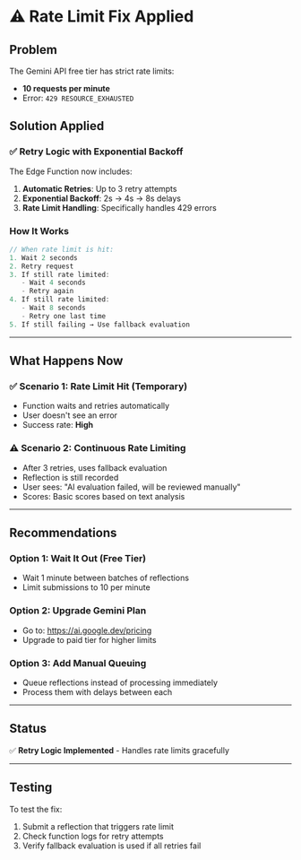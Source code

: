 # ⚠️ Rate Limit Fix Applied

## Problem

The Gemini API free tier has strict rate limits:
- **10 requests per minute**
- Error: `429 RESOURCE_EXHAUSTED`

## Solution Applied

### ✅ Retry Logic with Exponential Backoff

The Edge Function now includes:

1. **Automatic Retries**: Up to 3 retry attempts
2. **Exponential Backoff**: 2s → 4s → 8s delays
3. **Rate Limit Handling**: Specifically handles 429 errors

### How It Works

```typescript
// When rate limit is hit:
1. Wait 2 seconds
2. Retry request
3. If still rate limited:
   - Wait 4 seconds
   - Retry again
4. If still rate limited:
   - Wait 8 seconds  
   - Retry one last time
5. If still failing → Use fallback evaluation
```

---

## What Happens Now

### ✅ Scenario 1: Rate Limit Hit (Temporary)
- Function waits and retries automatically
- User doesn't see an error
- Success rate: **High**

### ⚠️ Scenario 2: Continuous Rate Limiting
- After 3 retries, uses fallback evaluation
- Reflection is still recorded
- User sees: "AI evaluation failed, will be reviewed manually"
- Scores: Basic scores based on text analysis

---

## Recommendations

### Option 1: Wait It Out (Free Tier)
- Wait 1 minute between batches of reflections
- Limit submissions to 10 per minute

### Option 2: Upgrade Gemini Plan
- Go to: https://ai.google.dev/pricing
- Upgrade to paid tier for higher limits

### Option 3: Add Manual Queuing
- Queue reflections instead of processing immediately
- Process them with delays between each

---

## Status

✅ **Retry Logic Implemented** - Handles rate limits gracefully

---

## Testing

To test the fix:

1. Submit a reflection that triggers rate limit
2. Check function logs for retry attempts
3. Verify fallback evaluation is used if all retries fail
